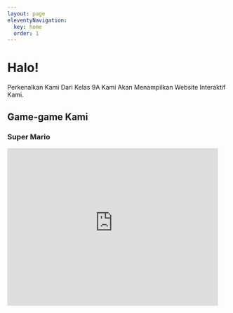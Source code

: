 ```yaml
---
layout: page
eleventyNavigation:
  key: home
  order: 1
---
```


# Halo!
Perkenalkan Kami Dari Kelas 9A Kami Akan Menampilkan Website Interaktif Kami.

## Game-game Kami

### Super Mario
<iframe width="480" height="360" src="https://game-scratch.vercel.app/" title="Super Mario 9A Gio" frameborder="0"</iframe>



